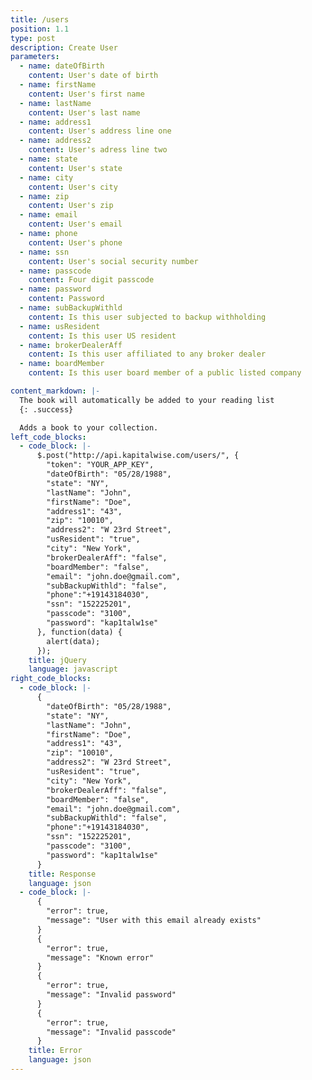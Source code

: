 ```yaml
---
title: /users
position: 1.1
type: post
description: Create User
parameters:
  - name: dateOfBirth
    content: User's date of birth
  - name: firstName
    content: User's first name
  - name: lastName
    content: User's last name
  - name: address1
    content: User's address line one
  - name: address2
    content: User's adress line two
  - name: state
    content: User's state
  - name: city
    content: User's city
  - name: zip
    content: User's zip
  - name: email
    content: User's email
  - name: phone
    content: User's phone
  - name: ssn
    content: User's social security number
  - name: passcode
    content: Four digit passcode 
  - name: password
    content: Password
  - name: subBackupWithld
    content: Is this user subjected to backup withholding 
  - name: usResident
    content: Is this user US resident
  - name: brokerDealerAff
    content: Is this user affiliated to any broker dealer
  - name: boardMember
    content: Is this user board member of a public listed company

content_markdown: |-
  The book will automatically be added to your reading list
  {: .success}

  Adds a book to your collection.
left_code_blocks:
  - code_block: |-
      $.post("http://api.kapitalwise.com/users/", {
        "token": "YOUR_APP_KEY",
        "dateOfBirth": "05/28/1988",
        "state": "NY",
        "lastName": "John",
        "firstName": "Doe",
        "address1": "43",
        "zip": "10010",
        "address2": "W 23rd Street",
        "usResident": "true",
        "city": "New York",
        "brokerDealerAff": "false",
        "boardMember": "false",
        "email": "john.doe@gmail.com",
        "subBackupWithld": "false",
        "phone":"+19143184030",
        "ssn": "152225201",
        "passcode": "3100",
        "password": "kap1talw1se"
      }, function(data) {
        alert(data);
      });
    title: jQuery
    language: javascript
right_code_blocks:
  - code_block: |-
      { 
        "dateOfBirth": "05/28/1988",
        "state": "NY",
        "lastName": "John",
        "firstName": "Doe",
        "address1": "43",
        "zip": "10010",
        "address2": "W 23rd Street",
        "usResident": "true",
        "city": "New York",
        "brokerDealerAff": "false",
        "boardMember": "false",
        "email": "john.doe@gmail.com",
        "subBackupWithld": "false",
        "phone":"+19143184030",
        "ssn": "152225201",
        "passcode": "3100",
        "password": "kap1talw1se"
      }
    title: Response
    language: json
  - code_block: |-
      {
        "error": true,
        "message": "User with this email already exists"
      }
      {
        "error": true,
        "message": "Known error"
      }
      {
        "error": true,
        "message": "Invalid password"
      }
      {
        "error": true,
        "message": "Invalid passcode"
      }
    title: Error
    language: json
---
```



